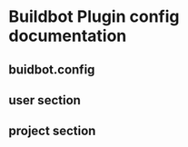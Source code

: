 Buildbot Plugin config documentation
====================================

buidbot.config
--------------

user section
--------------

project section
---------------